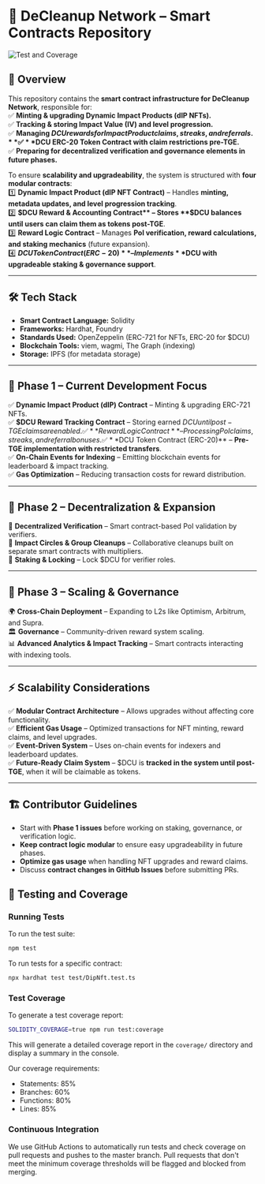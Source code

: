 # 🚀 DeCleanup Network – Smart Contracts Repository  

![Test and Coverage](https://github.com/DeCleanup/contracts/workflows/Test%20and%20Coverage/badge.svg)

## 🔹 Overview  
This repository contains the **smart contract infrastructure for DeCleanup Network**, responsible for:  
✅ **Minting & upgrading Dynamic Impact Products (dIP NFTs).**  
✅ **Tracking & storing Impact Value (IV) and level progression.**  
✅ **Managing $DCU rewards for Impact Product claims, streaks, and referrals.**  
✅ **$DCU ERC-20 Token Contract with claim restrictions pre-TGE.**  
✅ **Preparing for decentralized verification and governance elements in future phases.**  

To ensure **scalability and upgradeability**, the system is structured with **four modular contracts**:  
1️⃣ **Dynamic Impact Product (dIP NFT Contract)** – Handles **minting, metadata updates, and level progression tracking**.  
2️⃣ **$DCU Reward & Accounting Contract** – Stores **$DCU balances until users can claim them as tokens post-TGE**.  
3️⃣ **Reward Logic Contract** – Manages **PoI verification, reward calculations, and staking mechanics** (future expansion).  
4️⃣ **$DCU Token Contract (ERC-20)** – Implements **$DCU with upgradeable staking & governance support**.

---

## 🛠 Tech Stack  
- **Smart Contract Language:** Solidity  
- **Frameworks:** Hardhat, Foundry  
- **Standards Used:** OpenZeppelin (ERC-721 for NFTs, ERC-20 for $DCU)  
- **Blockchain Tools:** viem, wagmi, The Graph (indexing)  
- **Storage:** IPFS (for metadata storage)  

---

## 📌 Phase 1 – Current Development Focus  
✅ **Dynamic Impact Product (dIP) Contract** – Minting & upgrading ERC-721 NFTs.  
✅ **$DCU Reward Tracking Contract** – Storing earned $DCU until post-TGE claims are enabled.  
✅ **Reward Logic Contract** – Processing PoI claims, streaks, and referral bonuses.  
✅ **$DCU Token Contract (ERC-20)** – **Pre-TGE implementation with restricted transfers**.  
✅ **On-Chain Events for Indexing** – Emitting blockchain events for leaderboard & impact tracking.  
✅ **Gas Optimization** – Reducing transaction costs for reward distribution.  

---

## 🔄 Phase 2 – Decentralization & Expansion  
🔹 **Decentralized Verification** – Smart contract-based PoI validation by verifiers.  
🔹 **Impact Circles & Group Cleanups** – Collaborative cleanups built on separate smart contracts with multipliers.  
🔹 **Staking & Locking** – Lock $DCU for verifier roles.  

---

## 🚀 Phase 3 – Scaling & Governance  
🌍 **Cross-Chain Deployment** – Expanding to L2s like Optimism, Arbitrum, and Supra.   
🏛 **Governance** – Community-driven reward system scaling.  
📊 **Advanced Analytics & Impact Tracking** – Smart contracts interacting with indexing tools.  

---

## ⚡ Scalability Considerations  
✅ **Modular Contract Architecture** – Allows upgrades without affecting core functionality.  
✅ **Efficient Gas Usage** – Optimized transactions for NFT minting, reward claims, and level upgrades.  
✅ **Event-Driven System** – Uses on-chain events for indexers and leaderboard updates.  
✅ **Future-Ready Claim System** – $DCU is **tracked in the system until post-TGE**, when it will be claimable as tokens.  

---

## 🏗 Contributor Guidelines  
- Start with **Phase 1 issues** before working on staking, governance, or verification logic.  
- **Keep contract logic modular** to ensure easy upgradeability in future phases.  
- **Optimize gas usage** when handling NFT upgrades and reward claims.  
- Discuss **contract changes in GitHub Issues** before submitting PRs.  

## 🧪 Testing and Coverage

### Running Tests
To run the test suite:
```bash
npm test
```

To run tests for a specific contract:
```bash
npx hardhat test test/DipNft.test.ts
```

### Test Coverage
To generate a test coverage report:
```bash
SOLIDITY_COVERAGE=true npm run test:coverage
```

This will generate a detailed coverage report in the `coverage/` directory and display a summary in the console.

Our coverage requirements:
- Statements: 85%
- Branches: 60%
- Functions: 80%
- Lines: 85%

### Continuous Integration
We use GitHub Actions to automatically run tests and check coverage on pull requests and pushes to the master branch. Pull requests that don't meet the minimum coverage thresholds will be flagged and blocked from merging.
